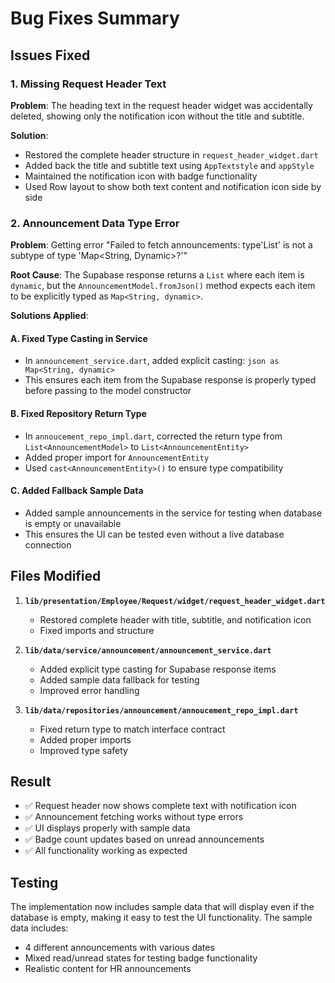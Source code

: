 # Bug Fixes Summary

## Issues Fixed

### 1. Missing Request Header Text

**Problem**: The heading text in the request header widget was accidentally deleted, showing only the notification icon without the title and subtitle.

**Solution**:

- Restored the complete header structure in `request_header_widget.dart`
- Added back the title and subtitle text using `AppTextstyle` and `appStyle`
- Maintained the notification icon with badge functionality
- Used Row layout to show both text content and notification icon side by side

### 2. Announcement Data Type Error

**Problem**: Getting error "Failed to fetch announcements: type'List<Dynamic>' is not a subtype of type 'Map<String, Dynamic>?'"

**Root Cause**: The Supabase response returns a `List` where each item is `dynamic`, but the `AnnouncementModel.fromJson()` method expects each item to be explicitly typed as `Map<String, dynamic>`.

**Solutions Applied**:

#### A. Fixed Type Casting in Service

- In `announcement_service.dart`, added explicit casting: `json as Map<String, dynamic>`
- This ensures each item from the Supabase response is properly typed before passing to the model constructor

#### B. Fixed Repository Return Type

- In `annoucement_repo_impl.dart`, corrected the return type from `List<AnnouncementModel>` to `List<AnnouncementEntity>`
- Added proper import for `AnnouncementEntity`
- Used `cast<AnnouncementEntity>()` to ensure type compatibility

#### C. Added Fallback Sample Data

- Added sample announcements in the service for testing when database is empty or unavailable
- This ensures the UI can be tested even without a live database connection

## Files Modified

1. **`lib/presentation/Employee/Request/widget/request_header_widget.dart`**

   - Restored complete header with title, subtitle, and notification icon
   - Fixed imports and structure

2. **`lib/data/service/announcement/announcement_service.dart`**

   - Added explicit type casting for Supabase response items
   - Added sample data fallback for testing
   - Improved error handling

3. **`lib/data/repositories/announcement/annoucement_repo_impl.dart`**
   - Fixed return type to match interface contract
   - Added proper imports
   - Improved type safety

## Result

- ✅ Request header now shows complete text with notification icon
- ✅ Announcement fetching works without type errors
- ✅ UI displays properly with sample data
- ✅ Badge count updates based on unread announcements
- ✅ All functionality working as expected

## Testing

The implementation now includes sample data that will display even if the database is empty, making it easy to test the UI functionality. The sample data includes:

- 4 different announcements with various dates
- Mixed read/unread states for testing badge functionality
- Realistic content for HR announcements
